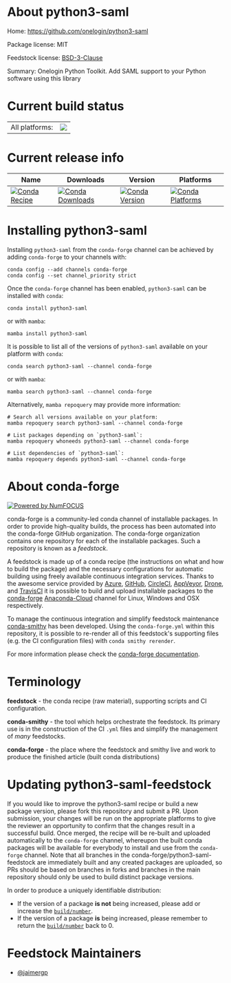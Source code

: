 About python3-saml
==================

Home: https://github.com/onelogin/python3-saml

Package license: MIT

Feedstock license: [BSD-3-Clause](https://github.com/conda-forge/python3-saml-feedstock/blob/main/LICENSE.txt)

Summary: Onelogin Python Toolkit. Add SAML support to your Python software using this library

Current build status
====================


<table><tr><td>All platforms:</td>
    <td>
      <a href="https://dev.azure.com/conda-forge/feedstock-builds/_build/latest?definitionId=12068&branchName=main">
        <img src="https://dev.azure.com/conda-forge/feedstock-builds/_apis/build/status/python3-saml-feedstock?branchName=main">
      </a>
    </td>
  </tr>
</table>

Current release info
====================

| Name | Downloads | Version | Platforms |
| --- | --- | --- | --- |
| [![Conda Recipe](https://img.shields.io/badge/recipe-python3--saml-green.svg)](https://anaconda.org/conda-forge/python3-saml) | [![Conda Downloads](https://img.shields.io/conda/dn/conda-forge/python3-saml.svg)](https://anaconda.org/conda-forge/python3-saml) | [![Conda Version](https://img.shields.io/conda/vn/conda-forge/python3-saml.svg)](https://anaconda.org/conda-forge/python3-saml) | [![Conda Platforms](https://img.shields.io/conda/pn/conda-forge/python3-saml.svg)](https://anaconda.org/conda-forge/python3-saml) |

Installing python3-saml
=======================

Installing `python3-saml` from the `conda-forge` channel can be achieved by adding `conda-forge` to your channels with:

```
conda config --add channels conda-forge
conda config --set channel_priority strict
```

Once the `conda-forge` channel has been enabled, `python3-saml` can be installed with `conda`:

```
conda install python3-saml
```

or with `mamba`:

```
mamba install python3-saml
```

It is possible to list all of the versions of `python3-saml` available on your platform with `conda`:

```
conda search python3-saml --channel conda-forge
```

or with `mamba`:

```
mamba search python3-saml --channel conda-forge
```

Alternatively, `mamba repoquery` may provide more information:

```
# Search all versions available on your platform:
mamba repoquery search python3-saml --channel conda-forge

# List packages depending on `python3-saml`:
mamba repoquery whoneeds python3-saml --channel conda-forge

# List dependencies of `python3-saml`:
mamba repoquery depends python3-saml --channel conda-forge
```


About conda-forge
=================

[![Powered by
NumFOCUS](https://img.shields.io/badge/powered%20by-NumFOCUS-orange.svg?style=flat&colorA=E1523D&colorB=007D8A)](https://numfocus.org)

conda-forge is a community-led conda channel of installable packages.
In order to provide high-quality builds, the process has been automated into the
conda-forge GitHub organization. The conda-forge organization contains one repository
for each of the installable packages. Such a repository is known as a *feedstock*.

A feedstock is made up of a conda recipe (the instructions on what and how to build
the package) and the necessary configurations for automatic building using freely
available continuous integration services. Thanks to the awesome service provided by
[Azure](https://azure.microsoft.com/en-us/services/devops/), [GitHub](https://github.com/),
[CircleCI](https://circleci.com/), [AppVeyor](https://www.appveyor.com/),
[Drone](https://cloud.drone.io/welcome), and [TravisCI](https://travis-ci.com/)
it is possible to build and upload installable packages to the
[conda-forge](https://anaconda.org/conda-forge) [Anaconda-Cloud](https://anaconda.org/)
channel for Linux, Windows and OSX respectively.

To manage the continuous integration and simplify feedstock maintenance
[conda-smithy](https://github.com/conda-forge/conda-smithy) has been developed.
Using the ``conda-forge.yml`` within this repository, it is possible to re-render all of
this feedstock's supporting files (e.g. the CI configuration files) with ``conda smithy rerender``.

For more information please check the [conda-forge documentation](https://conda-forge.org/docs/).

Terminology
===========

**feedstock** - the conda recipe (raw material), supporting scripts and CI configuration.

**conda-smithy** - the tool which helps orchestrate the feedstock.
                   Its primary use is in the construction of the CI ``.yml`` files
                   and simplify the management of *many* feedstocks.

**conda-forge** - the place where the feedstock and smithy live and work to
                  produce the finished article (built conda distributions)


Updating python3-saml-feedstock
===============================

If you would like to improve the python3-saml recipe or build a new
package version, please fork this repository and submit a PR. Upon submission,
your changes will be run on the appropriate platforms to give the reviewer an
opportunity to confirm that the changes result in a successful build. Once
merged, the recipe will be re-built and uploaded automatically to the
`conda-forge` channel, whereupon the built conda packages will be available for
everybody to install and use from the `conda-forge` channel.
Note that all branches in the conda-forge/python3-saml-feedstock are
immediately built and any created packages are uploaded, so PRs should be based
on branches in forks and branches in the main repository should only be used to
build distinct package versions.

In order to produce a uniquely identifiable distribution:
 * If the version of a package **is not** being increased, please add or increase
   the [``build/number``](https://docs.conda.io/projects/conda-build/en/latest/resources/define-metadata.html#build-number-and-string).
 * If the version of a package **is** being increased, please remember to return
   the [``build/number``](https://docs.conda.io/projects/conda-build/en/latest/resources/define-metadata.html#build-number-and-string)
   back to 0.

Feedstock Maintainers
=====================

* [@jaimergp](https://github.com/jaimergp/)

